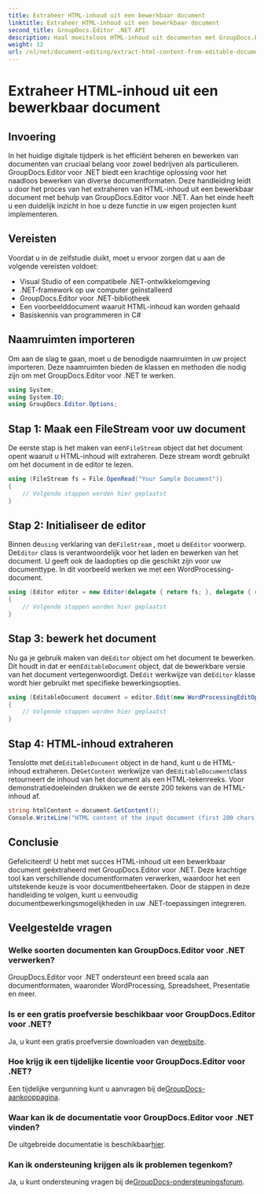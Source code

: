 ```yaml
---
title: Extraheer HTML-inhoud uit een bewerkbaar document
linktitle: Extraheer HTML-inhoud uit een bewerkbaar document
second_title: GroupDocs.Editor .NET API
description: Haal moeiteloos HTML-inhoud uit documenten met GroupDocs.Editor voor .NET. Volg onze gedetailleerde gids voor naadloze integratie en documentbeheer.
weight: 12
url: /nl/net/document-editing/extract-html-content-from-editable-document/
---
```


# Extraheer HTML-inhoud uit een bewerkbaar document

## Invoering
In het huidige digitale tijdperk is het efficiënt beheren en bewerken van documenten van cruciaal belang voor zowel bedrijven als particulieren. GroupDocs.Editor voor .NET biedt een krachtige oplossing voor het naadloos bewerken van diverse documentformaten. Deze handleiding leidt u door het proces van het extraheren van HTML-inhoud uit een bewerkbaar document met behulp van GroupDocs.Editor voor .NET. Aan het einde heeft u een duidelijk inzicht in hoe u deze functie in uw eigen projecten kunt implementeren.
## Vereisten
Voordat u in de zelfstudie duikt, moet u ervoor zorgen dat u aan de volgende vereisten voldoet:
- Visual Studio of een compatibele .NET-ontwikkelomgeving
- .NET-framework op uw computer geïnstalleerd
- GroupDocs.Editor voor .NET-bibliotheek
- Een voorbeelddocument waaruit HTML-inhoud kan worden gehaald
- Basiskennis van programmeren in C#
## Naamruimten importeren
Om aan de slag te gaan, moet u de benodigde naamruimten in uw project importeren. Deze naamruimten bieden de klassen en methoden die nodig zijn om met GroupDocs.Editor voor .NET te werken.
```csharp
using System;
using System.IO;
using GroupDocs.Editor.Options;
```
## Stap 1: Maak een FileStream voor uw document
De eerste stap is het maken van een`FileStream` object dat het document opent waaruit u HTML-inhoud wilt extraheren. Deze stream wordt gebruikt om het document in de editor te lezen.
```csharp
using (FileStream fs = File.OpenRead("Your Sample Document"))
{
    // Volgende stappen worden hier geplaatst
}
```
## Stap 2: Initialiseer de editor
 Binnen de`using` verklaring van de`FileStream` , moet u de`Editor` voorwerp. De`Editor` class is verantwoordelijk voor het laden en bewerken van het document. U geeft ook de laadopties op die geschikt zijn voor uw documenttype. In dit voorbeeld werken we met een WordProcessing-document.
```csharp
using (Editor editor = new Editor(delegate { return fs; }, delegate { return new WordProcessingLoadOptions(); }))
{
    // Volgende stappen worden hier geplaatst
}
```
## Stap 3: bewerk het document
 Nu ga je gebruik maken van de`Editor` object om het document te bewerken. Dit houdt in dat er een`EditableDocument` object, dat de bewerkbare versie van het document vertegenwoordigt. De`Edit` werkwijze van de`Editor` klasse wordt hier gebruikt met specifieke bewerkingsopties.
```csharp
using (EditableDocument document = editor.Edit(new WordProcessingEditOptions()))
{
    // Volgende stappen worden hier geplaatst
}
```
## Stap 4: HTML-inhoud extraheren
 Tenslotte met de`EditableDocument` object in de hand, kunt u de HTML-inhoud extraheren. De`GetContent` werkwijze van de`EditableDocument`class retourneert de inhoud van het document als een HTML-tekenreeks. Voor demonstratiedoeleinden drukken we de eerste 200 tekens van de HTML-inhoud af.
```csharp
string htmlContent = document.GetContent();
Console.WriteLine("HTML content of the input document (first 200 chars): {0}", htmlContent.Substring(0, 200));
```

## Conclusie
Gefeliciteerd! U hebt met succes HTML-inhoud uit een bewerkbaar document geëxtraheerd met GroupDocs.Editor voor .NET. Deze krachtige tool kan verschillende documentformaten verwerken, waardoor het een uitstekende keuze is voor documentbeheertaken. Door de stappen in deze handleiding te volgen, kunt u eenvoudig documentbewerkingsmogelijkheden in uw .NET-toepassingen integreren.
## Veelgestelde vragen
### Welke soorten documenten kan GroupDocs.Editor voor .NET verwerken?
GroupDocs.Editor voor .NET ondersteunt een breed scala aan documentformaten, waaronder WordProcessing, Spreadsheet, Presentatie en meer.
### Is er een gratis proefversie beschikbaar voor GroupDocs.Editor voor .NET?
 Ja, u kunt een gratis proefversie downloaden van de[website](https://releases.groupdocs.com/).
### Hoe krijg ik een tijdelijke licentie voor GroupDocs.Editor voor .NET?
 Een tijdelijke vergunning kunt u aanvragen bij de[GroupDocs-aankooppagina](https://purchase.groupdocs.com/temporary-license/).
### Waar kan ik de documentatie voor GroupDocs.Editor voor .NET vinden?
 De uitgebreide documentatie is beschikbaar[hier](https://tutorials.groupdocs.com/editor/net/).
### Kan ik ondersteuning krijgen als ik problemen tegenkom?
 Ja, u kunt ondersteuning vragen bij de[GroupDocs-ondersteuningsforum](https://forum.groupdocs.com/c/editor/20).